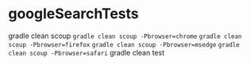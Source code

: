 # googleSearchTests

gradle clean scoup
`gradle clean scoup -Pbrowser=chrome`
`gradle clean scoup -Pbrowser=firefox`
`gradle clean scoup -Pbrowser=msedge`
`gradle clean scoup -Pbrowser=safari`
gradle clean test